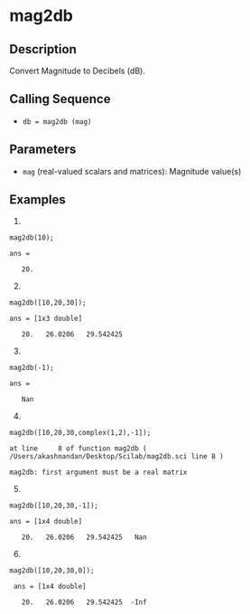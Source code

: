 # mag2db

## Description
Convert Magnitude to Decibels (dB).

## Calling Sequence
- `db = mag2db (mag)`

## Parameters
- `mag` (real-valued scalars and matrices): Magnitude value(s)

## Examples
1.
```
mag2db(10);
```
```
ans = 

   20.
```
2.
```
mag2db([10,20,30]);
```
```
ans = [1x3 double]

   20.   26.0206   29.542425
```
3.
```
mag2db(-1);
```
```
ans = 

   Nan
```
4.
```
mag2db([10,20,30,complex(1,2),-1]);
```
```
at line     8 of function mag2db ( /Users/akashnandan/Desktop/Scilab/mag2db.sci line 8 )

mag2db: first argument must be a real matrix
```
5.
```
mag2db([10,20,30,-1]);
```
```
ans = [1x4 double]

   20.   26.0206   29.542425   Nan
```
6.
```
mag2db([10,20,30,0]);
```
```
 ans = [1x4 double]

   20.   26.0206   29.542425  -Inf
```
